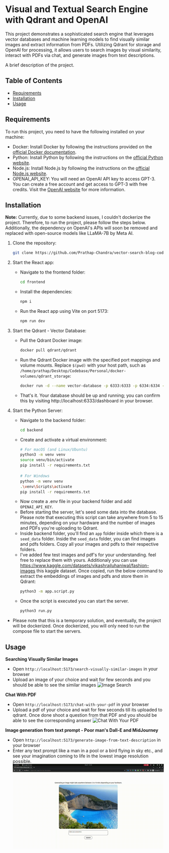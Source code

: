 # Visual and Textual Search Engine with Qdrant and OpenAI
This project demonstrates a sophisticated search engine that leverages vector databases and machine learning models to find visually similar images and extract information from PDFs. Utilizing Qdrant for storage and OpenAI for processing, it allows users to search images by visual similarity, interact with PDFs via chat, and generate images from text descriptions.

A brief description of the project.

## Table of Contents

- [Requirements](#requirements)
- [Installation](#installation)
- [Usage](#usage)

## Requirements

To run this project, you need to have the following installed on your machine:

- Docker: Install Docker by following the instructions provided on the [official Docker documentation](https://docs.docker.com/get-docker/).
- Python: Install Python by following the instructions on the [official Python website](https://www.python.org/downloads/).
- Node.js: Install Node.js by following the instructions on the [official Node.js website](https://nodejs.org/en/download/).
- OPENAI_API_KEY: You will need an OpenAI API key to access GPT-3. You can create a free account and get access to GPT-3 with free credits. Visit the [OpenAI website](https://openai.com/) for more information.

## Installation

**Note:** Currently, due to some backend issues, I couldn't dockerize the project. Therefore, to run the project, please follow the steps below. Additionally, the dependency on OpenAI's APIs will soon be removed and replaced with open-source models like LLaMA-7B by Meta AI.

1. Clone the repository:
    ```bash
    git clone https://github.com/Prathap-Chandra/vector-search-blog-code
    ```

2. Start the React app:
    - Navigate to the frontend folder:
        ```bash
        cd frontend
        ```
    - Install the dependencies:
        ```bash
        npm i
        ```
    - Run the React app using Vite on port 5173:
        ```bash
        npm run dev
        ```

3. Start the Qdrant - Vector Database:
    - Pull the Qdrant Docker image:
        ```bash
        docker pull qdrant/qdrant
        ```
    - Run the Qdrant Docker image with the specified port mappings and volume mounts. Replace `$(pwd)` with your host path, such as `/home/prathap/Desktop/Codebase/Personal/docker-volumes/qdrant_storage`:
        ```bash
        docker run -d --name vector-database -p 6333:6333 -p 6334:6334 -v $(pwd)/qdrant_storage:/qdrant/storage:z qdrant/qdrant
        ```
    - That's it. Your database should be up and running; you can confirm this by visiting http://localhost:6333/dashboard in your browser.  

4. Start the Python Server:
    - Navigate to the backend folder:
        ```bash
        cd backend
        ```
    - Create and activate a virtual environment:
        ```bash
        # For macOS (and Linux/Ubuntu)
        python3 -m venv venv
        source venv/bin/activate
        pip install -r requirements.txt

        # For Windows
        python -m venv venv
        .\venv\Scripts\activate
        pip install -r requirements.txt
        ```
    - Now create a .env file in your backend folder and add `OPENAI_API_KEY`.
    - Before starting the server, let's seed some data into the database. Please note that executing this script can take anywhere from 5 to 15 minutes, depending on your hardware and the number of images and PDFs you're uploading to Qdrant.
    - Inside backend folder, you'll find an `app` folder inside which there is a `seed_data` folder. Inside the `seed_data` folder, you can find images and pdfs folders. Copy all your images and pdfs to their respective folders. 
    - I've added few test images and pdf's for your understanding. feel free to replace them with yours. Additionaly you can use https://www.kaggle.com/datasets/vikashrajluhaniwal/fashion-images this kaggle dataset. Once copied, run the below command to extract the embeddings of images and pdfs and store them in Qdrant:
        ```bash
        python3 -m app.script.py
        ```
    - Once the script is executed you can start the server.
        ```bash
        python3 run.py
        ```
- Please note that this is a temporary solution, and eventually, the project will be dockerized. Once dockerized, you will only need to run the compose file to start the servers.

## Usage
**Searching Visually Similar Images**
- Open `http://localhost:5173/search-visually-similar-images` in your browser
- Upload an image of your choice and wait for few seconds and you should be able to see the similar images
![Image Search](https://raw.githubusercontent.com/Prathap-Chandra/vector-search-blog-code/master/assests/gifs/image-search.gif)

**Chat With PDF**
- Open `http://localhost:5173/chat-with-your-pdf` in your browser
- Upload a pdf of your choice and wait for few seconds till its uploaded to qdrant. Once done shoot a question from that PDF and you should be able to see the corresponding answer
![Chat With Your PDF](https://raw.githubusercontent.com/Prathap-Chandra/vector-search-blog-code/master/assests/gifs/PDF-Chat.gif)

**Image generation from text prompt - Poor man's Dall-E and MidJourney**
- Open `http://localhost:5173/generate-image-from-text-description` in your browser
- Enter any text prompt like a man in a pool or a bird flying in sky etc., and see your imagination coming to life in the lowest image resolution possible.
![Text To Image](https://raw.githubusercontent.com/Prathap-Chandra/vector-search-blog-code/master/assests/gifs/text-to-image.gif)
